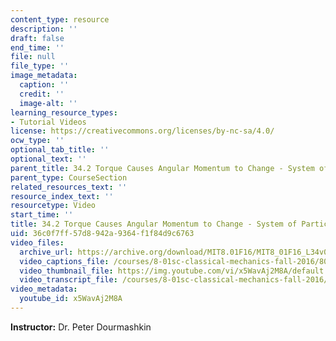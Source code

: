 ```yaml
---
content_type: resource
description: ''
draft: false
end_time: ''
file: null
file_type: ''
image_metadata:
  caption: ''
  credit: ''
  image-alt: ''
learning_resource_types:
- Tutorial Videos
license: https://creativecommons.org/licenses/by-nc-sa/4.0/
ocw_type: ''
optional_tab_title: ''
optional_text: ''
parent_title: 34.2 Torque Causes Angular Momentum to Change - System of Particles
parent_type: CourseSection
related_resources_text: ''
resource_index_text: ''
resourcetype: Video
start_time: ''
title: 34.2 Torque Causes Angular Momentum to Change - System of Particles
uid: 36c0f7ff-57d8-942a-9364-f1f84d9c6763
video_files:
  archive_url: https://archive.org/download/MIT8.01F16/MIT8_01F16_L34v02_360p.mp4
  video_captions_file: /courses/8-01sc-classical-mechanics-fall-2016/809438da485a5bbf8d4c37889f0ce0c7_x5WavAj2M8A.vtt
  video_thumbnail_file: https://img.youtube.com/vi/x5WavAj2M8A/default.jpg
  video_transcript_file: /courses/8-01sc-classical-mechanics-fall-2016/3e8167efc68ce4135695840e767202be_x5WavAj2M8A.pdf
video_metadata:
  youtube_id: x5WavAj2M8A
---
```

**Instructor:** Dr. Peter Dourmashkin